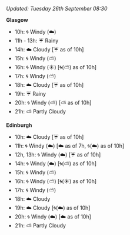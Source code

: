 *Updated: Tuesday 26th September 08:30*

**Glasgow**

* 10h: :cyclone: Windy (:cloud:)
* 11h - 13h: :umbrella: Rainy
* 14h: :cloud: Cloudy [:umbrella: as of 10h]
* 15h: :cyclone: Windy (:partly_sunny:)
* 16h: :cyclone: Windy (:sunny:) [:cyclone:(:partly_sunny:) as of 10h]
* 17h: :cyclone: Windy (:partly_sunny:)
* 18h: :cloud: Cloudy [:umbrella: as of 10h]
* 19h: :umbrella: Rainy
* 20h: :cyclone: Windy (:partly_sunny:) [:partly_sunny: as of 10h]
* 21h: :partly_sunny: Partly Cloudy

**Edinburgh**

* 10h: :cloud: Cloudy [:umbrella: as of 10h]
* 11h: :cyclone: Windy (:cloud:) [:cloud: as of 7h, :cyclone:(:cloud:) as of 10h]
* 12h, 13h: :cyclone: Windy (:cloud:) [:umbrella: as of 10h]
* 14h: :cyclone: Windy (:cloud:) [:cyclone:(:partly_sunny:) as of 10h]
* 15h: :cyclone: Windy (:partly_sunny:)
* 16h: :cyclone: Windy (:partly_sunny:) [:cyclone:(:sunny:) as of 10h]
* 17h: :cyclone: Windy (:partly_sunny:)
* 18h: :cloud: Cloudy
* 19h: :cloud: Cloudy [:cyclone:(:cloud:) as of 10h]
* 20h: :cyclone: Windy (:cloud:) [:cloud: as of 10h]
* 21h: :partly_sunny: Partly Cloudy
